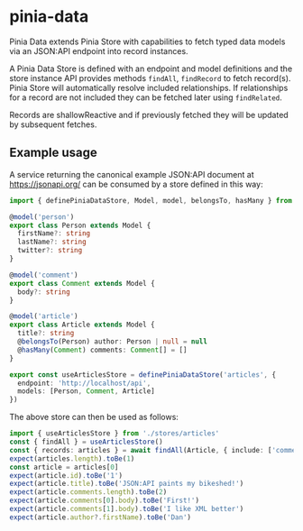 # pinia-data

Pinia Data extends Pinia Store with capabilities to fetch typed data models via an JSON:API endpoint into record instances.

A Pinia Data Store is defined with an endpoint and model definitions and the store instance API provides methods `findAll`, `findRecord` to fetch record(s). Pinia Store will automatically resolve included relationships. If relationships for a record are not included they can be fetched later using `findRelated`.

Records are shallowReactive and if previously fetched they will be updated by subsequent fetches.

## Example usage

A service returning the canonical example JSON:API document at https://jsonapi.org/ can be consumed by a store defined in this way:

```ts
import { definePiniaDataStore, Model, model, belongsTo, hasMany } from 'pinia-data'

@model('person')
export class Person extends Model {
  firstName?: string
  lastName?: string
  twitter?: string
}

@model('comment')
export class Comment extends Model {
  body?: string
}

@model('article')
export class Article extends Model {
  title?: string
  @belongsTo(Person) author: Person | null = null
  @hasMany(Comment) comments: Comment[] = []
}

export const useArticlesStore = definePiniaDataStore('articles', {
  endpoint: 'http://localhost/api',
  models: [Person, Comment, Article]
})
```

The above store can then be used as follows:

```ts
import { useArticlesStore } from './stores/articles'
const { findAll } = useArticlesStore()
const { records: articles } = await findAll(Article, { include: ['comments', 'author'] })
expect(articles.length).toBe(1)
const article = articles[0]
expect(article.id).toBe('1')
expect(article.title).toBe('JSON:API paints my bikeshed!')
expect(article.comments.length).toBe(2)
expect(article.comments[0].body).toBe('First!')
expect(article.comments[1].body).toBe('I like XML better')
expect(article.author?.firstName).toBe('Dan')
```